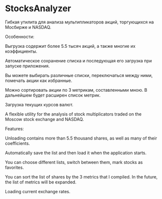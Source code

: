 # StocksAnalyzer
Гибкая утилита для анализа мультипликаторов акций, торгующихся на Мосбирже и NASDAQ. 

Особенности:

Выгрузка содержит более 5.5 тысяч акций, а также многие их коэффициенты.

Автоматическое сохранение списка и последующая его загрузка при запуске приложения.

Вы можете выбирать различные списки, переключаться между ними, помечать акции как избранные.

Можно сортировать акции по 3 метрикам, составленными мною. В дальнейшем будет расширен список метрик.

Загрузка текущих курсов валют.


A flexible utility for the analysis of stock multiplicators traded on the Moscow stock exchange and NASDAQ.

Features:

Unloading contains more than 5.5 thousand shares, as well as many of their coefficients.

Automatically save the list and then load it when the application starts.

You can choose different lists, switch between them, mark stocks as favorites.

You can sort the list of shares by the 3 metrics that I compiled. In the future, the list of metrics will be expanded.

Loading current exchange rates.
